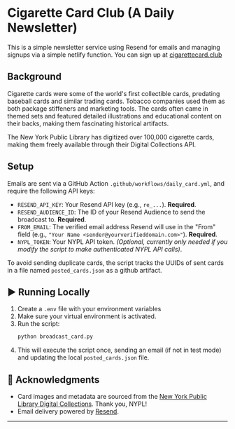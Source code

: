 # Cigarette Card Club (A Daily Newsletter)

This is a simple newsletter service using Resend for emails and managing signups via a simple netlify function.
You can sign up at [cigarettecard.club](https://cigarettecard.club/)

## Background

Cigarette cards were some of the world's first collectible cards, predating baseball cards and similar trading cards. Tobacco companies used them as both package stiffeners and marketing tools. The cards often came in themed sets and featured detailed illustrations and educational content on their backs, making them fascinating historical artifacts.

The New York Public Library has digitized over 100,000 cigarette cards, making them freely available through their Digital Collections API.


## Setup

Emails are sent via a GitHub Action `.github/workflows/daily_card.yml`, and require the following API keys:

* `RESEND_API_KEY`: Your Resend API key (e.g., `re_...`). **Required**.
* `RESEND_AUDIENCE_ID`: The ID of your Resend Audience to send the broadcast to. **Required**.
* `FROM_EMAIL`: The verified email address Resend will use in the "From" field (e.g., `"Your Name <sender@yourverifieddomain.com>"`). **Required**.
* `NYPL_TOKEN`: Your NYPL API token. *(Optional, currently only needed if you modify the script to make authenticated NYPL API calls)*.

To avoid sending duplicate cards, the script tracks the UUIDs of sent cards in a file named `posted_cards.json` as a github artifact.

## ▶️ Running Locally

1.  Create a `.env` file with your environment variables
2.  Make sure your virtual environment is activated.
3.  Run the script:
    ```bash
    python broadcast_card.py
    ```
4.  This will execute the script once, sending an email (if not in test mode) and updating the local `posted_cards.json` file.


## 🙏 Acknowledgments

* Card images and metadata are sourced from the [New York Public Library Digital Collections](https://digitalcollections.nypl.org/). Thank you, NYPL!
* Email delivery powered by [Resend](https://resend.com/).

---
